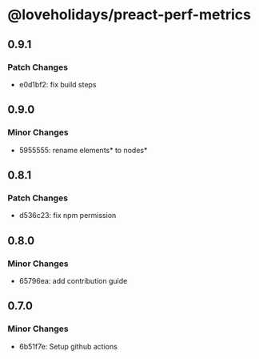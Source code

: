# @loveholidays/preact-perf-metrics

## 0.9.1

### Patch Changes

- e0d1bf2: fix build steps

## 0.9.0

### Minor Changes

- 5955555: rename elements* to nodes*

## 0.8.1

### Patch Changes

- d536c23: fix npm permission

## 0.8.0

### Minor Changes

- 65796ea: add contribution guide

## 0.7.0

### Minor Changes

- 6b51f7e: Setup github actions
